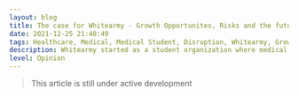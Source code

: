 ```yaml
---
layout: blog
title: The case for Whitearmy - Growth Opportunites, Risks and the future
date: 2021-12-25 21:40:49
tags: Healthcare, Medical, Medical Student, Disruption, Whitearmy, Growth, Analysis, Oppurtunites
description: Whitearmy started as a student organization where medical students shared interesting cases with each other. Here I outline why they are positioned perfectly for future market domination
level: Opinion
---
```


> This article is still under active development